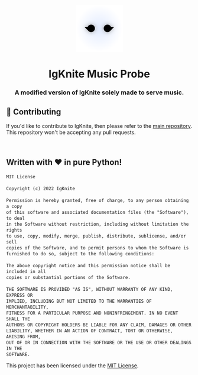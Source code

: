 <div align="center">

<br>
<img src="static/logo_circle.png" width="128">
<br>

# IgKnite Music Probe

### A modified version of IgKnite solely made to serve music. 

</div>


## 📓 Contributing

If you'd like to contribute to IgKnite, then please refer to the [main repository](https://github.com/igknitedev/igknite). This repository won't be accepting any pull requests. 

<br>

## Written with ❤️ in pure Python!

```
MIT License

Copyright (c) 2022 IgKnite

Permission is hereby granted, free of charge, to any person obtaining a copy
of this software and associated documentation files (the "Software"), to deal
in the Software without restriction, including without limitation the rights
to use, copy, modify, merge, publish, distribute, sublicense, and/or sell
copies of the Software, and to permit persons to whom the Software is
furnished to do so, subject to the following conditions:

The above copyright notice and this permission notice shall be included in all
copies or substantial portions of the Software.

THE SOFTWARE IS PROVIDED "AS IS", WITHOUT WARRANTY OF ANY KIND, EXPRESS OR
IMPLIED, INCLUDING BUT NOT LIMITED TO THE WARRANTIES OF MERCHANTABILITY,
FITNESS FOR A PARTICULAR PURPOSE AND NONINFRINGEMENT. IN NO EVENT SHALL THE
AUTHORS OR COPYRIGHT HOLDERS BE LIABLE FOR ANY CLAIM, DAMAGES OR OTHER
LIABILITY, WHETHER IN AN ACTION OF CONTRACT, TORT OR OTHERWISE, ARISING FROM,
OUT OF OR IN CONNECTION WITH THE SOFTWARE OR THE USE OR OTHER DEALINGS IN THE
SOFTWARE.
```

This project has been licensed under the [MIT License](LICENSE).